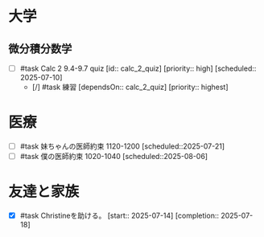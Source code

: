 
# 大学

## 微分積分数学 

- [ ] #task Calc 2 9.4-9.7 quiz  [id:: calc_2_quiz]  [priority:: high]  [scheduled:: 2025-07-10]
	- [/] #task 練習  [dependsOn:: calc_2_quiz]  [priority:: highest]

# 医療

- [ ] #task 妹ちゃんの医師約束 1120-1200 [scheduled::2025-07-21]
- [ ] #task 僕の医師約束 1020-1040 [scheduled::2025-08-06]

# 友達と家族

- [x] #task Christineを助ける。  [start:: 2025-07-14]  [completion:: 2025-07-18]